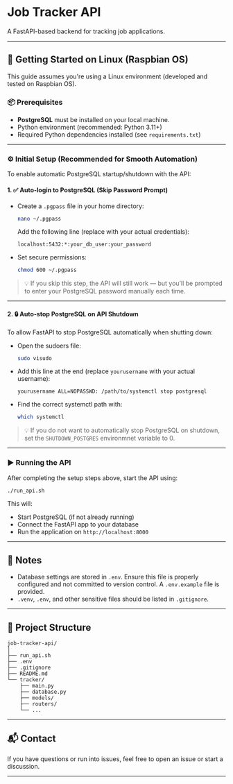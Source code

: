 # Job Tracker API

A FastAPI-based backend for tracking job applications.

---

## 🚀 Getting Started on Linux (Raspbian OS)

This guide assumes you're using a Linux environment (developed and tested on Raspbian OS).

### 📦 Prerequisites

- **PostgreSQL** must be installed on your local machine.
- Python environment (recommended: Python 3.11+)
- Required Python dependencies installed (see `requirements.txt`)

---

### ⚙️ Initial Setup (Recommended for Smooth Automation)

To enable automatic PostgreSQL startup/shutdown with the API:

#### 1. ✅ Auto-login to PostgreSQL (Skip Password Prompt)

- Create a `.pgpass` file in your home directory:
  ```bash
  nano ~/.pgpass
  ```
  Add the following line (replace with your actual credentials):

  ```
  localhost:5432:*:your_db_user:your_password
  ```

- Set secure permissions:
  ```bash
  chmod 600 ~/.pgpass
  ```

> 💡 If you skip this step, the API will still work — but you’ll be prompted to enter your PostgreSQL password manually each time.

---

#### 2. 🔒 Auto-stop PostgreSQL on API Shutdown

To allow FastAPI to stop PostgreSQL automatically when shutting down:

- Open the sudoers file:
  ```bash
  sudo visudo
  ```

- Add this line at the end (replace `yourusername` with your actual username):
  ```
  yourusername ALL=NOPASSWD: /path/to/systemctl stop postgresql
  ```

- Find the correct systemctl path with:
  ```bash
  which systemctl
  ```

> 💡 If you do not want to automatically stop PostgreSQL on shutdown, set the `SHUTDOWN_POSTGRES` environmnet variable to 0.

---

### ▶️ Running the API

After completing the setup steps above, start the API using:

```bash
./run_api.sh
```

This will:
- Start PostgreSQL (if not already running)
- Connect the FastAPI app to your database
- Run the application on `http://localhost:8000`

---

## 📝 Notes

- Database settings are stored in `.env`. Ensure this file is properly configured and not committed to version control. A `.env.example` file is provided.
- `.venv`, `.env`, and other sensitive files should be listed in `.gitignore`.

---

## 📂 Project Structure

```
job-tracker-api/
│
├── run_api.sh
├── .env
├── .gitignore
├── README.md
└── tracker/
    ├── main.py
    ├── database.py
    ├── models/
    ├── routers/
    └── ...
```

---

## 📬 Contact

If you have questions or run into issues, feel free to open an issue or start a discussion.

---
